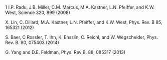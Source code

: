 1 I.P. Radu, J.B. Miller, C.M. Marcus, M.A. Kastner, L.N. Pfeiffer, and
K.W. West, Science 320, 899 (2008)

X. Lin, C. Dillard, M.A. Kastner, L.N. Pfeiffer, and K.W. West, Phys.
Rev. B 85, 165321 (2012)

S. Baer, C Rossler, T. Ihn, K. Ensslin, C. Reichl, and W. Wegscheider,
Phys. Rev. B. 90, 075403 (2014)

G. Yang and D.E. Feldman, Phys. Rev B. 88, 085317 (2013)
